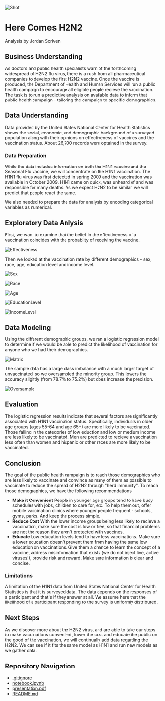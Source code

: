 ![Shot](https://github.com/user-attachments/assets/a04855ce-36ee-418b-b971-3c464e5f3dde)
# Here Comes H2N2
Analysis by Jordan Scriven  

## Business Understanding
As doctors and public health specialists warn of the forthcoming widespread of H2N2 flu virus, there is a rush from all pharmaceutical companies to develop the first H2N2 vaccine.  Once the vaccine is produced, the Department of Health and Human Services will run a public health campaign to encourage all eligible people recieve the vaccination.  The task is to run a predictive analysis on available data to inform that public health campaign - tailoring the campaign to specific demographics.

## Data Understanding
Data provided by the United States National Center for Health Statistics shows the social, economic, and demographic background of a surveyed population along with their opinions on effectiveness of vaccines and the vaccination status.  About 26,700 records were optained in the survey.

### Data Preparation
While the data includes information on both the H1N1 vaccine and the Seasonal Flu vaccine, we will concentrate on the H1N1 vaccination. The H1N1 flu virus was first detected in spring 2009 and the vaccination was available in October 2009. H1N1 came on quick, was unheard of and was responsible for many deaths. As we expect H2N2 to be similar, we will predict that people react the same.

We also needed to prepare the data for analysis by encoding categorical variables as numerical.

## Exploratory Data Anlysis
First, we want to examine that the belief in the effectiveness of a vaccination coincides with the probablity of receiving the vaccine.

![Effectiveness](https://github.com/user-attachments/assets/8d83fdde-b208-400c-adbe-3dba790b128d)

Then we looked at the vaccination rate by different demographics - sex, race, age, education level and income level.

![Sex](https://github.com/user-attachments/assets/b7a1b009-c0d0-4d9a-bd45-2aa6c0e25754)

![Race](https://github.com/user-attachments/assets/35f779d3-bfeb-4e14-acec-08e957afd422)

![Age](https://github.com/user-attachments/assets/73bf6520-2a21-47b6-bc18-fb35629c6fb4)

![EducationLevel](https://github.com/user-attachments/assets/e43693f3-958f-4863-a827-130cc0910fd4)

![IncomeLevel](https://github.com/user-attachments/assets/e0926423-0f1c-422d-ac0e-7f86fd58042a)

## Data Modeling
Using the different demographic groups, we ran a logistic regression model to determine if we would be able to predict the likelihood of vaccination for anyone who we had their demographics.

![Matrix](https://github.com/user-attachments/assets/7bf428d6-5260-4de4-ac1d-3bef0f327f2c)

The sample data has a large class imbalance with a much larger target of unvaccinated, so we oversampled the minority group.  This lowers the accuracy slightly (from 78.7% to 75.2%) but does increase the precision.

![Oversample](https://github.com/user-attachments/assets/ad3d2196-d649-4199-b9ae-95a0c97d43c7)

## Evaluation

The logistic regression results indicate that several factors are significantly associated with H1N1 vaccination status. Specifically, individuals in older age groups (ages 55-64 and age 65+) are more likely to be vaccinated.  Those falling in the categories of low eduction and low or medium income are less likely to be vaccinated.  Men are predicted to recieve a vaccination less often than women and hispanic or other races are more likely to be vaccinated.

## Conclusion

The goal of the public health campaign is to reach those demographics who are less likely to vaccinate and convince as many of them as possible to vaccinate to reduce the spread of H2N2 through "herd immunity".  To reach those demographics, we have the following recommendations:

*   **Make it Convenient** People in younger age groups tend to have busy schedules with jobs, children to care for, etc. To help them out, offer mobile vaccination clinics where younger people frequent - schools, gyms, parks. And keep the process simple.
*  **Reduce Cost** With the lower income groups being less likely to recieve a vaccination, make sure the cost is low or free, so that financial problems are not the reason they aren't protected with vaccines.
*   **Educate** Low education levels tend to have less vaccinations.  Make sure a lower education doesn't prevent them from having the same low education on vaccinations.  Give them a chance to learn the concept of a vaccine, address misinformation that exists (we do not inject live, active viruses!), provide risk and reward.  Make sure information is clear and concise.

### Limitations
A limitation of the H1N1 data from United States National Center for Health Statistics is that it is surveyed data.  The data depends on the responses of a participant and that's if they answer at all.  We assume here that the likelihood of a participant responding to the survey is uniformly distributed.

## Next Steps

As we discover more about the H2N2 virus, and are able to take our steps to make vaccinations convenient, lower the cost and educate the public on the good of the vaccination, we will continually add data regarding the H2N2.  We can see if it fits the same model as H1N1 and run new models as we gather data.

## Repository Navigation

* [.gitignore](.gitignore)
 * [notebook.ipynb](notebook.ipynb)
 * [presentation.pdf](presentation.pdf)
 * [README.md](.README.md)


